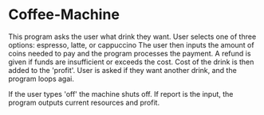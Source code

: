 # Coffee-Machine

This program asks the user what drink they want. User selects one of three options: espresso, latte, or cappuccino
The user then inputs the amount of coins needed to pay and the program processes the payment.
A refund is given if funds are insufficient or exceeds the cost. 
Cost of the drink is then added to the 'profit'.
User is asked if they want another drink, and the program loops agai.

If the user types 'off' the machine shuts off. 
If report is the input, the program outputs current resources and profit.
